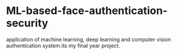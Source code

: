 # ML-based-face-authentication-security
application of machine learning, deep learning and computer vision authentication system.its my final year project.
